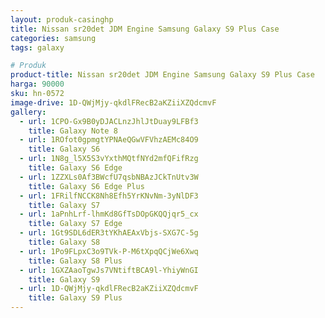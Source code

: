 ```yaml
---
layout: produk-casinghp
title: Nissan sr20det JDM Engine Samsung Galaxy S9 Plus Case
categories: samsung
tags: galaxy

# Produk
product-title: Nissan sr20det JDM Engine Samsung Galaxy S9 Plus Case
harga: 90000
sku: hn-0572
image-drive: 1D-QWjMjy-qkdlFRecB2aKZiiXZQdcmvF
gallery:
  - url: 1CPO-Gx9B0yDJACLnzJhlJtDuay9LFBf3
    title: Galaxy Note 8
  - url: 1ROfot0gpmgtYPNAeQGwVFVhzAEMc84O9
    title: Galaxy S6
  - url: 1N8g_l5X5S3vYxthMQtfNYd2mfQFifRzg
    title: Galaxy S6 Edge
  - url: 1ZZXLs0Af3BWcfU7qsbNBAzJCkTnUtv3W
    title: Galaxy S6 Edge Plus
  - url: 1FRilfNCCK8Nh8Efh5YrKNvNm-3yNlDF3
    title: Galaxy S7
  - url: 1aPnhLrf-lhmKd8GfTsDOpGKQQjqr5_cx
    title: Galaxy S7 Edge
  - url: 1Gt9SDL6dER3tYKhAEAxVbjs-SXG7C-5g
    title: Galaxy S8
  - url: 1Po9FLpxC3o9TVk-P-M6tXpqQCjWe6Xwq
    title: Galaxy S8 Plus
  - url: 1GXZAaoTgwJs7VNtiftBCA9l-YhiyWnGI
    title: Galaxy S9
  - url: 1D-QWjMjy-qkdlFRecB2aKZiiXZQdcmvF
    title: Galaxy S9 Plus
---
```

